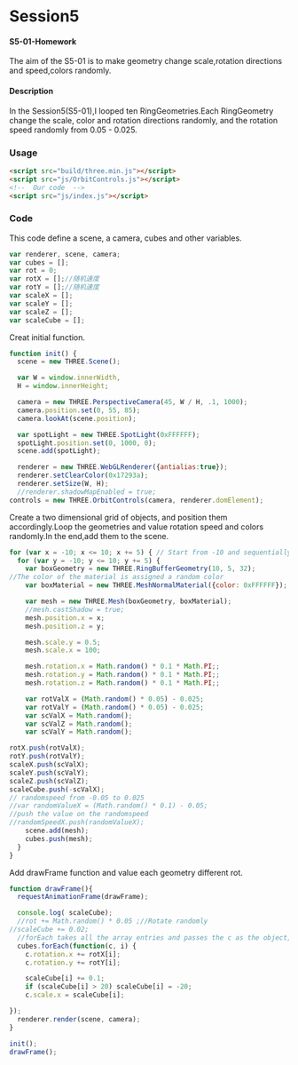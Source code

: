 Session5
========
#### S5-01-Homework ####
The aim of the S5-01 is to make geometry change scale,rotation directions and speed,colors randomly.

#### Description ####
In the Session5(S5-01),I looped ten RingGeometries.Each RingGeometry change the scale, color and rotation directions randomly, and the rotation speed randomly from 0.05 - 0.025.

### Usage ###
```html
<script src="build/three.min.js"></script>
<script src="js/OrbitControls.js"></script>
<!--  Our code  -->
<script src="js/index.js"></script>
```

### Code ###
This code define a scene, a camera, cubes and other variables.
```javascript
var renderer, scene, camera;
var cubes = [];
var rot = 0;
var rotX = [];//随机速度
var rotY = [];//随机速度
var scaleX = [];
var scaleY = [];
var scaleZ = [];
var scaleCube = [];
```
Creat initial function.
```javascript
function init() {
  scene = new THREE.Scene();

  var W = window.innerWidth,
  H = window.innerHeight;

  camera = new THREE.PerspectiveCamera(45, W / H, .1, 1000);
  camera.position.set(0, 55, 85);
  camera.lookAt(scene.position);

  var spotLight = new THREE.SpotLight(0xFFFFFF);
  spotLight.position.set(0, 1000, 0);
  scene.add(spotLight);

  renderer = new THREE.WebGLRenderer({antialias:true});
  renderer.setClearColor(0x17293a);
  renderer.setSize(W, H);
  //renderer.shadowMapEnabled = true;
controls = new THREE.OrbitControls(camera, renderer.domElement);
```
Create a two dimensional grid of objects, and position them accordingly.Loop the geometries and value rotation speed and colors randomly.In the end,add them to the scene.
```javascript
for (var x = -10; x <= 10; x += 5) { // Start from -10 and sequentially add one every 5 pixels
  for (var y = -10; y <= 10; y += 5) {
    var boxGeometry = new THREE.RingBufferGeometry(10, 5, 32);
//The color of the material is assigned a random color
    var boxMaterial = new THREE.MeshNormalMaterial({color: 0xFFFFFF});

    var mesh = new THREE.Mesh(boxGeometry, boxMaterial);
    //mesh.castShadow = true;
    mesh.position.x = x;
    mesh.position.z = y;

    mesh.scale.y = 0.5;
    mesh.scale.x = 100;

    mesh.rotation.x = Math.random() * 0.1 * Math.PI;;
    mesh.rotation.y = Math.random() * 0.1 * Math.PI;;
    mesh.rotation.z = Math.random() * 0.1 * Math.PI;;

    var rotValX = (Math.random() * 0.05) - 0.025;
    var rotValY = (Math.random() * 0.05) - 0.025;
    var scValX = Math.random();
    var scValZ = Math.random();
    var scValY = Math.random();

rotX.push(rotValX);
rotY.push(rotValY);
scaleX.push(scValX);
scaleY.push(scValY);
scaleZ.push(scValZ);
scaleCube.push(-scValX);
// randomspeed from -0.05 to 0.025
//var randomValueX = (Math.random() * 0.1) - 0.05;
//push the value on the randomspeed
//randomSpeedX.push(randomValueX);
    scene.add(mesh);
    cubes.push(mesh);
  }
}
```
Add drawFrame function and value each geometry different rot.
```javascript
function drawFrame(){
  requestAnimationFrame(drawFrame);

  console.log( scaleCube);
  //rot += Math.random() * 0.05 ;//Rotate randomly
//scaleCube += 0.02;
  //forEach takes all the array entries and passes the c as the object, and i as the index
  cubes.forEach(function(c, i) {
    c.rotation.x += rotX[i];
    c.rotation.y += rotY[i];

    scaleCube[i] += 0.1;
    if (scaleCube[i] > 20) scaleCube[i] = -20;
    c.scale.x = scaleCube[i];

});
  renderer.render(scene, camera);
}

init();
drawFrame();
```
